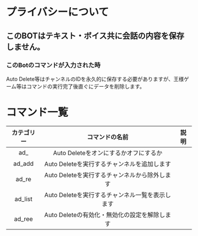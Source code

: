 # プライバシーについて

## このBOTはテキスト・ボイス共に会話の内容を保存しません。

### このBotのコマンドが入力された時
Auto Delete等はチャンネルのIDを永久的に保存する必要がありますが、王様ゲーム等はコマンドの実行完了後直ぐにデータを削除します。

# コマンド一覧


|カテゴリー| コマンドの名前 | 説明|
|:-----------:|:-----------:|:--------:
| ad_         |Auto Deleteをオンにするかオフにするか |
| ad_add      | Auto Deleteを実行するチャンネルを追加します |
| ad_re       | Auto Deleteを実行するチャンネルから除外します |
| ad_list     | Auto Deleteを実行するチャンネル一覧を表示します|
| ad_ree | Auto Deleteの有効化・無効化の設定を解除します|

